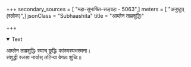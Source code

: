 +++
secondary_sources = [ "महा-सुभाषित-सङ्ग्रहः - 5063",]
meters = [ "अनुष्टुप् (श्लोक)",]
jsonClass = "Subhaashita"
title = "आम्लेन ताम्रशुद्धिः"

+++

<details open><summary>Text</summary>

आम्लेन ताम्रशुद्धिः स्याच् छुद्धिः कांस्यस्यभस्मना।  
संशुद्धी रजसा नार्यास् तटिन्या वेगतः शुचिः॥
</details>
